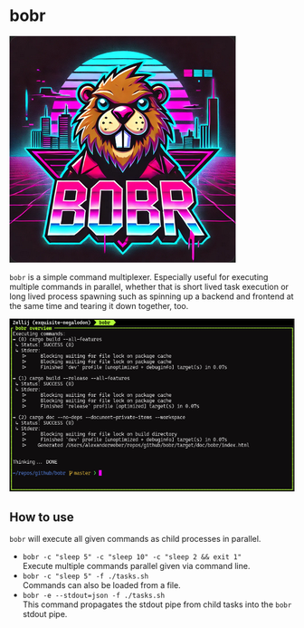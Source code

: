 # bobr

![](bobr.png)

`bobr` is a simple command multiplexer. Especially useful for executing multiple commands in parallel, whether that is short lived task execution or long lived process spawning such as spinning up a backend and frontend at the same time and tearing it down together, too.

![](bobr-preview.png)

## How to use

`bobr` will execute all given commands as child processes in parallel.

- `bobr -c "sleep 5" -c "sleep 10" -c "sleep 2 && exit 1"` \
  Execute multiple commands parallel given via command line.
- `bobr -c "sleep 5" -f ./tasks.sh` \
  Commands can also be loaded from a file.
- `bobr -e --stdout=json -f ./tasks.sh` \
  This command propagates the stdout pipe from child tasks into the `bobr` stdout pipe.
